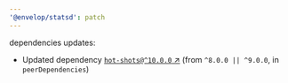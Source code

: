 ```yaml
---
'@envelop/statsd': patch
---
```


dependencies updates:

- Updated dependency [`hot-shots@^10.0.0` ↗︎](https://www.npmjs.com/package/hot-shots/v/10.0.0) (from `^8.0.0 || ^9.0.0`, in `peerDependencies`)
